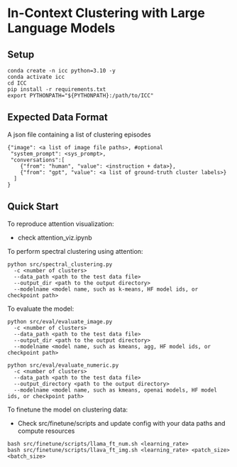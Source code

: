 # In-Context Clustering with Large Language Models

## Setup
```
conda create -n icc python=3.10 -y
conda activate icc
cd ICC
pip install -r requirements.txt
export PYTHONPATH="${PYTHONPATH}:/path/to/ICC"
```
## Expected Data Format

A json file containing a list of clustering episodes
```
{"image": <a list of image file paths>, #optional
 "system_prompt": <sys_prompt>,
 "conversations":[
    {"from": "human", "value": <instruction + data>},
    {"from": "gpt", "value": <a list of ground-truth cluster labels>}
  ]
}
```

## Quick Start

To reproduce attention visualization:
- check attention_viz.ipynb

To perform spectral clustering using attention:
```
python src/spectral_clustering.py
  -c <number of clusters>
  --data_path <path to the test data file>
  --output_dir <path to the output directory>
  --modelname <model name, such as k-means, HF model ids, or checkpoint path>
```

To evaluate the model:
```
python src/eval/evaluate_image.py
  -c <number of clusters>
  --data_path <path to the test data file>
  --output_dir <path to the output directory>
  --modelname <model name, such as kmeans, agg, HF model ids, or checkpoint path>

python src/eval/evaluate_numeric.py
  -c <number of clusters>
  --data_path <path to the test data file>
  --output_directory <path to the output directory>
  --modelname <model name, such as kmeans, openai models, HF model ids, or checkpoint path>
```

To finetune the model on clustering data: 
- Check src/finetune/scripts and update config with your data paths and compute resources
```
bash src/finetune/scripts/llama_ft_num.sh <learning_rate>
bash src/finetune/scripts/llava_ft_img.sh <learning_rate> <patch_size> <batch_size>
```
